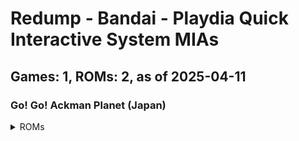 # Redump - Bandai - Playdia Quick Interactive System MIAs
## Games: 1, ROMs: 2, as of 2025-04-11

### Go! Go! Ackman Planet (Japan)
<details>
<summary>ROMs</summary>

- Go! Go! Ackman Planet (Japan) (Track 1).bin, CRC: 1cbf2c16
- Go! Go! Ackman Planet (Japan) (Track 2).bin, CRC: f1974e93
</details>

